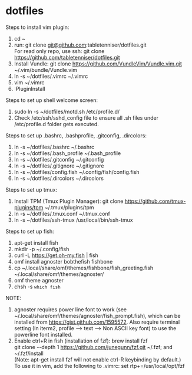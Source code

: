 # dotfiles
Steps to install vim plugin:  
1. cd ~  
2. run: git clone git@github.com:tabletenniser/dotfiles.git  
For read only repo, use ssh: git clone https://github.com/tabletenniser/dotfiles.git  
3. Install Vundle: git clone https://github.com/VundleVim/Vundle.vim.git ~/.vim/bundle/Vundle.vim  
4. ln -s ~/dotfiles/.vimrc ~/.vimrc  
5. vim ~/.vimrc  
6. :PluginInstall  

Steps to set up shell welcome screen:  
1. sudo ln -s ~/dotfiles/motd.sh /etc/profile.d/
2. Check /etc/ssh/sshd_config file to ensure all .sh files under /etc/profile.d folder gets executed.

Steps to set up .bashrc, .bashprofile, .gitconfig, .dircolors:
1. ln -s ~/dotfiles/.bashrc ~/.bashrc  
2. ln -s ~/dotfiles/.bash_profile ~/.bash_profile  
3. ln -s ~/dotfiles/.gitconfig ~/.gitconfig  
4. ln -s ~/dotfiles/.gitignore ~/.gitignore  
5. ln -s ~/dotfiles/config.fish ~/.config/fish/config.fish  
6. ln -s ~/dotfiles/.dircolors ~/.dircolors  

Steps to set up tmux:  
1. Install TPM (Tmux Plugin Manager): git clone https://github.com/tmux-plugins/tpm ~/.tmux/plugins/tpm  
2. ln -s ~/dotfiles/.tmux.conf ~/.tmux.conf  
3. ln -s ~/dotfiles/ssh-tmux /usr/local/bin/ssh-tmux  

Steps to set up fish:  
1. apt-get install fish  
2. mkdir -p ~/.config/fish  
3. curl -L https://get.oh-my.fish | fish  
4. omf install agnoster bobthefish fishbone  
5. cp ~/.local/share/omf/themes/fishbone/fish_greeting.fish ~/.local/share/omf/themes/agnoster/  
6. omf theme agnoster  
7. chsh -s `which fish`  

NOTE:  
1. agnoster requires power line font to work (see ~/.local/share/omf/themes/agnoster/fish_prompt.fish), which can be installed from https://gist.github.com/1595572. Also require terminal setting (In iterm2, profile --> text --> Non ASCII key font) to use the powerline font installed.  
2. Enable ctrl+R in fish (installation of fzf): brew install fzf  
git clone --depth 1 https://github.com/junegunn/fzf.git ~/.fzf; and ~/.fzf/install  
(Note: apt-get install fzf will not enable ctrl-R keybinding by default.)  
To use it in vim, add the following to .vimrc: set rtp+=/usr/local/opt/fzf  
